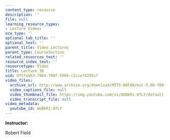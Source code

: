 ```yaml
---
content_type: resource
description: ''
file: null
learning_resource_types:
- Lecture Videos
ocw_type: ''
optional_tab_title: ''
optional_text: ''
parent_title: Video Lectures
parent_type: CourseSection
related_resources_text: ''
resource_index_text: ''
resourcetype: Video
title: Lecture 36
uid: 9f5fa963-79b4-700f-5064-c1ccef4291cf
video_files:
  archive_url: http://www.archive.org/download/MIT5-80F08/mit-5.80-f08-lec36_300k.mp4
  video_captions_file: null
  video_thumbnail_file: https://img.youtube.com/vi/AUBkR1-8fLY/default.jpg
  video_transcript_file: null
video_metadata:
  youtube_id: AUBkR1-8fLY
---
```


**Instructor:**

Robert Field